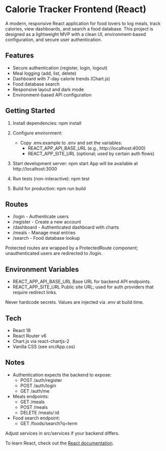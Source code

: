 # Calorie Tracker Frontend (React)

A modern, responsive React application for food lovers to log meals, track calories, view dashboards, and search a food database. This project is designed as a lightweight MVP with a clean UI, environment-based configuration, and secure user authentication.

## Features

- Secure authentication (register, login, logout)
- Meal logging (add, list, delete)
- Dashboard with 7-day calorie trends (Chart.js)
- Food database search
- Responsive layout and dark mode
- Environment-based API configuration

## Getting Started

1. Install dependencies:
   npm install

2. Configure environment:
   - Copy .env.example to .env and set the variables:
     - REACT_APP_API_BASE_URL (e.g., http://localhost:4000)
     - REACT_APP_SITE_URL (optional; used by certain auth flows)

3. Start development server:
   npm start
   App will be available at http://localhost:3000

4. Run tests (non-interactive):
   npm test

5. Build for production:
   npm run build

## Routes

- /login - Authenticate users
- /register - Create a new account
- /dashboard - Authenticated dashboard with charts
- /meals - Manage meal entries
- /search - Food database lookup

Protected routes are wrapped by a ProtectedRoute component; unauthenticated users are redirected to /login.

## Environment Variables

- REACT_APP_API_BASE_URL
  Base URL for backend API endpoints.
- REACT_APP_SITE_URL
  Public site URL; used for auth providers that require redirect links.

Never hardcode secrets. Values are injected via .env at build time.

## Tech

- React 18
- React Router v6
- Chart.js via react-chartjs-2
- Vanilla CSS (see src/App.css)

## Notes

- Authentication expects the backend to expose:
  - POST /auth/register
  - POST /auth/login
  - GET /auth/me
- Meals endpoints:
  - GET /meals
  - POST /meals
  - DELETE /meals/:id
- Food search endpoint:
  - GET /foods/search?q=term

Adjust services in src/services if your backend differs.

To learn React, check out the [React documentation](https://reactjs.org/).
